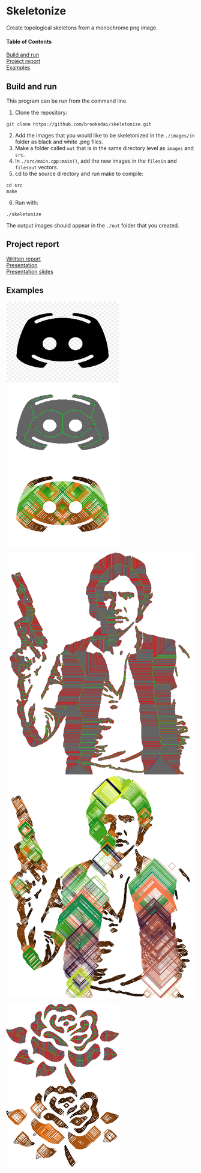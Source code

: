# Skeletonize
Create topological skeletons from a monochrome png image.
#### Table of Contents
[Build and run](#build-and-run)<br/>
[Project report](#project-report)<br/>
[Examples](#examples)

## Build and run
This program can be run from the command line. <br/>

1. Clone the repository:
  ```
  git clone https://github.com/brookedai/skeletonize.git
  ```
2. Add the images that you would like to be skeletonized in the `./images/in` folder as black and white .png files.
3. Make a folder called `out` that is in the same directory level as `images` and `src`.
4. In `./src/main.cpp:main()`, add the new images in the `filesin` and `filesout`  vectors.
5. cd to the source directory and run make to compile:
  ```
  cd src
  make
  ```
6. Run with:
  ```
  ./skeletonize
  ```
  The output images should appear in the `./out` folder that you created.

## Project report
[Written report](https://github.com/brookedai/skeletonize/blob/master/resources/Brooke%20-%20Topological%20Skeletons.pdf)<br/>
[Presentation](https://learning.video.ubc.ca/media/t/0_1v0lb8rh)<br/>
[Presentation slides](https://github.com/brookedai/skeletonize/blob/master/resources/skeleslides.pdf)<br/>

## Examples
![Discord original](https://github.com/brookedai/skeletonize/blob/master/images/discord.png)
![Discord skeletonized](https://github.com/brookedai/skeletonize/blob/master/resources/images/discord_final.png)
![Discord stylized](https://github.com/brookedai/skeletonize/blob/master/resources/images/discord_stylized.png)

![Hans Solo skeletonized](https://github.com/brookedai/skeletonize/blob/master/resources/images/hansolo_candidate_skeleton.png)
![Hans Solo stylized](https://github.com/brookedai/skeletonize/blob/master/resources/images/hansolo_stylized.png)

![Rose skeletonized](https://github.com/brookedai/skeletonize/blob/master/resources/images/rose_candidate_skeleton.png)
![Rose stylized](https://github.com/brookedai/skeletonize/blob/master/resources/images/rose_stylized.png)
